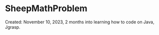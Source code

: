 # SheepMathProblem
Created: November 10, 2023, 2 months into learning how to code on Java, Jgrasp. 
